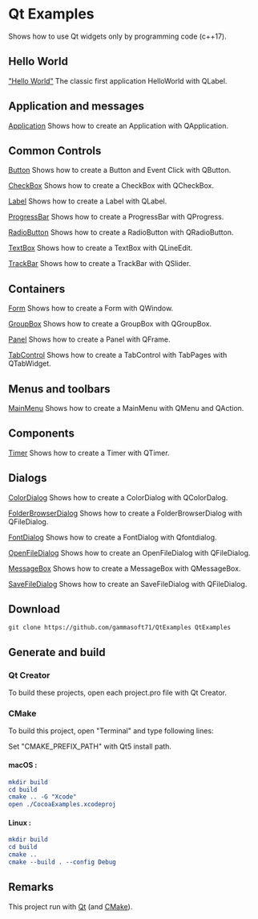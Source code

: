 
# Qt Examples

Shows how to use Qt widgets only by programming code (c++17).

## Hello World

["Hello World"](Qt.Widgets/src/HelloWorld) The classic first application HelloWorld with QLabel.

## Application and messages

[Application](src/Application) Shows how to create an Application with QApplication.

## Common Controls

[Button](src/Button) Shows how to create a Button and Event Click with QButton.

[CheckBox](src/CheckBox) Shows how to create a CheckBox with QCheckBox.

[Label](src/Label) Shows how to create a Label with QLabel.

[ProgressBar](src/ProgressBar) Shows how to create a ProgressBar with QProgress.

[RadioButton](src/RadioButton) Shows how to create a RadioButton with QRadioButton.

[TextBox](src/TextBox) Shows how to create a TextBox with QLineEdit.

[TrackBar](src/TrackBar) Shows how to create a TrackBar with QSlider.

## Containers

[Form](src/Form) Shows how to create a Form with QWindow.

[GroupBox](src/GroupBox) Shows how to create a GroupBox with QGroupBox.

[Panel](src/Panel) Shows how to create a Panel with QFrame.

[TabControl](src/TabControl) Shows how to create a TabControl with TabPages with QTabWidget.

## Menus and toolbars

[MainMenu](src/MainMenu) Shows how to create a MainMenu with QMenu and QAction.

## Components

[Timer](src/Timer) Shows how to create a Timer with QTimer.

## Dialogs

[ColorDialog](src/ColorDialog) Shows how to create a ColorDialog with QColorDalog.

[FolderBrowserDialog](src/FolderBrowserDialog) Shows how to create a FolderBrowserDialog with QFileDialog.

[FontDialog](src/FontDialog) Shows how to create a FontDialog with Qfontdialog.

[OpenFileDialog](src/OpenFileDialog) Shows how to create an OpenFileDialog with QFileDialog.

[MessageBox](src/MessageBox) Shows how to create a MessageBox with QMessageBox.

[SaveFileDialog](src/SaveFileDialog) Shows how to create an SaveFileDialog with QFileDialog.

## Download

``` shell
git clone https://github.com/gammasoft71/QtExamples QtExamples

```

## Generate and build

### Qt Creator

To build these projects, open each project.pro file with Qt Creator.

### CMake

To build this project, open "Terminal" and type following lines:

Set "CMAKE_PREFIX_PATH" with Qt5 install path.

#### macOS :

``` cmake
mkdir build
cd build
cmake .. -G "Xcode"
open ./CocoaExamples.xcodeproj
```


#### Linux :

``` cmake
mkdir build
cd build
cmake .. 
cmake --build . --config Debug
```


## Remarks

This project run with [Qt](https://www.qt.io) (and [CMake](https://cmake.org)).
